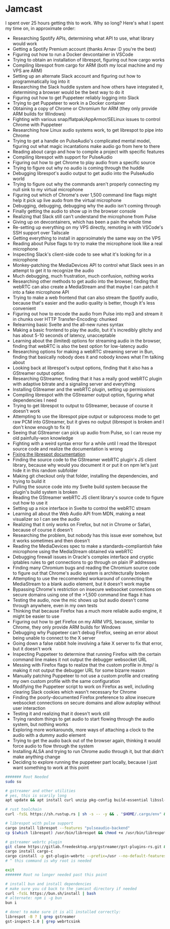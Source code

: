 # Jamcast

I spent over 25 hours getting this to work. Why so long? Here's what I spent my time on, in approximate order:

- Researching Spotify APIs, determining what API to use, what library would work
- Getting a Spotify Premium account (thanks Arnav :D you're the best)
- Figuring out how to run a Docker devcontainer in VSCode
- Trying to obtain an installation of librespot, figuring out how cargo works
- Compiling librespot from cargo for ARM (both my local machine and my VPS are ARM)
- Setting up an alternate Slack account and figuring out how to programmatically log into it
- Researching the Slack huddle system and how others have integrated it, determining a browser would be the best way to do it
- Figuring out how to get Puppeteer reliably logging into Slack
- Trying to get Puppeteer to work in a Docker container
- Obtaining a copy of Chrome or Chromium for ARM (they only provide ARM builds for Windows)
- Fighting with various snap/flatpak/AppArmor/SELinux issues to control Chrome with Puppeteer
- Researching how Linux audio systems work, to get librespot to pipe into Chrome
- Trying to get a handle on PulseAudio's complicated mental model, figuring out what magic incantations make audio go from here to there
- Reading about cargo and how to compile a project with specific features
- Compiling librespot with support for PulseAudio
- Figuring out how to get Chrome to play audio from a specific source
- Trying to figure out why no audio is coming through the huddle
- Debugging librespot's audio output to get audio into the PulseAudio world
- Trying to figure out why the commands aren't properly connecting my null sink to my virtual microphone
- Figuring out which of Chrome's over 1,500 command line flags might help it pick up live audo from the virtual microphone
- Debugging, debugging, debugging why the audio isn't coming through
- Finally getting the audio to show up in the browser console
- Realizing that Slack still can't understand the microphone from Pulse
- Giving up on devcontainers, which has been a pain the whole time
- Re-setting up everything on my VPS directly, remoting in with VSCode's SSH support over Tailscale
- Getting everything to install in apprxoimately the same way on the VPS
- Reading about Pulse flags to try to make the microphone look like a real microphone
- Inspecting Slack's client-side code to see what it's looking for in a microphone
- Monkey-patching the MediaDevices API to control what Slack sees in an attempt to get it to recognize the audio
- Much debugging, much frustration, much confusion, nothing works
- Researching other methods to get audio into the browser, finding that webRTC can also create a MediaStream and that maybe I can patch it into a fake microphone API
- Trying to make a web frontend that can also stream the Spotify audio, because that's easier and the audio quality is better, though it's less convenient
- Figuring out how to encode the audio from Pulse into mp3 and stream it in chunks over HTTP Transfer-Encoding: chunked
- Relearning basic Svelte and the all-new runes syntax
- Making a basic frontend to play the audio, but it's incredibly glitchy and has about 5-10 seconds of latency, unacceptable
- Learning about the (limited) options for streaming audio in the browser, finding that webRTC is also the best option for low-latency audio
- Researching options for making a webRTC streaming server in Bun, finding that basically nobody does it and nobody knows what I'm talking about
- Looking back at librespot's output options, finding that it also has a GStreamer output option
- Researching GStreamer, finding that it has a really good webRTC plugin with adaptive bitrate and a signaling server and everything
- Installing GStreamer and the webRTC plugin, setting up permissions
- Compiling librespot with the GStreamer output option, figuring what dependencies I need
- Trying to get librespot to output to GStreamer, because of course it doesn't work
- Attempting to use the librespot pipe output or subprocess mode to get raw PCM into GStreamer, but it gives no output (librespot is broken and I don't know enough to fix it)
- Seeing that GStreamer can pick up audio from Pulse, so I can reuse my old painfully-won knowledge
- Fighting with a weird syntax error for a while until I read the librespot source code and realize the documentation is wrong
- [Fixing the librespot documentation](https://github.com/librespot-org/librespot/wiki/Audio-Backends/_compare/802ad02...1fd124d)
- Finding the source code to the GStreamer webRTC plugin's JS client library, because why would you document it or put it on npm let's just hide it in this random subfolder
- Making git checkout only that folder, installing the dependencies, and trying to build it
- Pulling the source code into my Svelte build system because the plugin's build system is broken
- Reading the GStreamer webRTC JS client library's source code to figure out how to use it
- Setting up a nice interface in Svelte to control the webRTC stream
- Learning all about the Web Audio API from MDN, making a neat visualizer so I can see the audio
- Realizing that it only works on Firefox, but not in Chrome or Safari, because of course it doesn't
- Researching the problem, but nobody has this issue ever somehow, but it works sometimes and then doesn't
- Reading the MediaDevices spec to make a standards-compliantish fake microphone using the MediaStream obtained via webRTC
- Debugging firewall issues in Oracle's complex interface and cryptic iptables rules to get connections to go through on plain IP addresses
- Finding many Chromium bugs and reading the Chromium source code to figure out that Chrome's audio system is architecturally broken
- Attempting to use the reccomended workaround of connecting the MediaStream to a blank audio element, but it doesn't work maybe
- Bypassing Chrome's restriction on insecure websocket connections on secure domains using one of the >1,500 command line flags it has
- Testing the audio, now the mic shows up but audio doesn't come through anywhere, even in my own tests
- Thinking that because Firefox has a much more reliable audio engine, it might be easier to use
- Figuring out how to get Firefox on my ARM VPS, because, similar to Chrome, they only provide ARM builds for Windows
- Debugging why Puppeteer can't debug Firefox, seeing an error about being unable to connect to the X server
- Going down a false rabbit hole involving a fake X server to fix that error, but it doesn't work
- Inspecting Puppeteer to determine that running Firefox with the certain command line makes it not output the debugger websocket URL
- Messing with Firefox flags to realize that the custom profile in /tmp/ is making it not output the debugger URL for some bizarre reason
- Manually patching Puppeteer to not use a custom profile and creating my own custom profile with the same configuration
- Modifying the Puppeteer script to work on Firefox as well, including clearing Slack cookies which wasn't necessary for Chrome
- Finding the poorly-documented Firefox preference to allow insecure websocket connections on secure domains and allow autoplay without user interaction
- Testing it and realizing that it doesn't work still
- Trying random things to get audio to start flowing through the audio system, but nothing works
- Exploring more workarounds, more ways of attaching a clock to the audio with a dummy audio element
- Trying to get the audio back out of the browser again, thinking it would force audio to flow through the system
- Installing ALSA and trying to run Chrome audio through it, but that didn't make anything change
- Deciding to explore running the puppeteer part locally, because I just want something to work at this point

```sh
####### Root Needed
sudo su

# gstreamer and other utilities
# yes, this is scarily long
apt update && apt install curl unzip pkg-config build-essential libssl-dev nodejs firefox libgstreamer1.0-dev libgstreamer-plugins-base1.0-dev libgstreamer-plugins-bad1.0-dev gstreamer1.0-plugins-base gstreamer1.0-plugins-good gstreamer1.0-plugins-bad gstreamer1.0-plugins-ugly gstreamer1.0-libav gstreamer1.0-tools gstreamer1.0-x gstreamer1.0-alsa gstreamer1.0-gl gstreamer1.0-gtk3 gstreamer1.0-qt5 gstreamer1.0-pulseaudio 

# rust toolchain
curl -fsSL https://sh.rustup.rs | sh -s -- -y && . "$HOME/.cargo/env" && rustup default stable

# librespot with pulse support
cargo install librespot --features "pulseaudio-backend"
cp $(which librespot) /usr/bin/librespot && chmod +x /usr/bin/librespot

# gstreamer webrtc plugin
git clone https://gitlab.freedesktop.org/gstreamer/gst-plugins-rs.git && cd gst-plugins-rs
cargo install cargo-c
cargo cinstall -p gst-plugin-webrtc --prefix=/usr --no-default-features
# ^ this command is why root is needed

exit
####### Root no longer needed past this point

# install bun and install dependencies
# make sure you cd back to the jamcast directory if needed
curl -fsSL https://bun.sh/install | bash
# alternate: npm i -g bun
bun i

# done! to make sure it is all installed correctly:
librespot -B ? | grep gstreamer
gst-inspect-1.0 | grep webrtcsink
```

